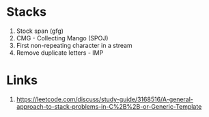 # Stacks
1) Stock span (gfg)
2) CMG - Collecting Mango (SPOJ) 
3) First non-repeating character in a stream
4) Remove duplicate letters - IMP

# Links 
1) https://leetcode.com/discuss/study-guide/3168516/A-general-approach-to-stack-problems-in-C%2B%2B-or-Generic-Template
